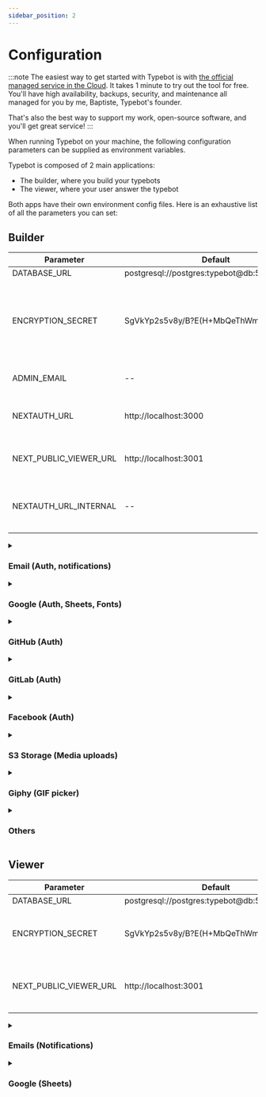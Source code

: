 ```yaml
---
sidebar_position: 2
---
```


# Configuration

:::note
The easiest way to get started with Typebot is with [the official managed service in the Cloud](https://app.typebot.io). It takes 1 minute to try out the tool for free. You'll have high availability, backups, security, and maintenance all managed for you by me, Baptiste, Typebot's founder.

That's also the best way to support my work, open-source software, and you'll get great service!
:::

When running Typebot on your machine, the following configuration parameters can be supplied as environment variables.

Typebot is composed of 2 main applications:

- The builder, where you build your typebots
- The viewer, where your user answer the typebot

Both apps have their own environment config files. Here is an exhaustive list of all the parameters you can set:

## Builder

| Parameter              | Default                                       | Description                                                                                                                                                                                                                                 |
| ---------------------- | --------------------------------------------- | ------------------------------------------------------------------------------------------------------------------------------------------------------------------------------------------------------------------------------------------- |
| DATABASE_URL           | postgresql://postgres:typebot@db:5432/typebot | The database URL                                                                                                                                                                                                                            |
| ENCRYPTION_SECRET      | SgVkYp2s5v8y/B?E(H+MbQeThWmZq4t6              | A 256-bit key used to encrypt sensitive data. It is strongly recommended to [generate](https://www.allkeysgenerator.com/Random/Security-Encryption-Key-Generator.aspx) a new one. The secret should be the same between builder and viewer. |
| ADMIN_EMAIL            | --                                            | The email that will get a "Pro" plan on user creation                                                                                                                                                                                       |
| NEXTAUTH_URL           | http://localhost:3000                         | The builder base URL. Should be the publicly accessible URL (i.e. `https://app.typebot.io`)                                                                                                                                                 |
| NEXT_PUBLIC_VIEWER_URL | http://localhost:3001                         | The viewer base URL. Should be the publicly accessible URL (i.e. `https://typebot.io`)                                                                                                                                                      |
| NEXTAUTH_URL_INTERNAL  | --                                            | The internal builder base URL. You have to set it only when `NEXTAUTH_URL` isn't publicly accessible                                                                                                                                        |

<details><summary><h3>Email (Auth, notifications)</h3></summary>
<p>

Used for sending email notifications and authentication

| Parameter                      | Default | Description                                                                                |
| ------------------------------ | ------- | ------------------------------------------------------------------------------------------ |
| SMTP_USERNAME                  | --      | SMTP username                                                                              |
| SMTP_PASSWORD                  | --      | SMTP password                                                                              |
| SMTP_HOST                      | --      | SMTP host. (i.e. `smtp.host.com`)                                                          |
| SMTP_PORT                      | 25      | SMTP port                                                                                  |
| NEXT_PUBLIC_SMTP_FROM          | -       | From name and email (i.e. `"Typebot Notifications" <notifications@typebot.io>`)            |
| NEXT_PUBLIC_SMTP_AUTH_DISABLED | false   | To disable the authentication by email but still use the provided config for notifications |

</p></details>

<details><summary><h3>Google (Auth, Sheets, Fonts)</h3></summary>
<p>

Used authentication in the builder and for the Google Sheets integration step. Make sure to set the required scopes (`userinfo.email`, `spreadsheets`, `drive.readonly`) in your console
The Authorization callback URL should be `$NEXTAUTH_URL/api/auth/google/callback`

| Parameter                    | Default | Description                                   |
| ---------------------------- | ------- | --------------------------------------------- |
| NEXT_PUBLIC_GOOGLE_CLIENT_ID | --      | The Client ID from the Google API Console     |
| GOOGLE_CLIENT_SECRET         | --      | The Client secret from the Google API Console |

Used for Google Fonts:

| Parameter                  | Default | Description                             |
| -------------------------- | ------- | --------------------------------------- |
| NEXT_PUBLIC_GOOGLE_API_KEY | --      | The API Key from the Google API Console |

</p></details>

<details><summary><h3>GitHub (Auth)</h3></summary>
<p>

Used for authenticating with GitHub. By default, it uses the credentials of a Typebot-dev app.

You can create your own GitHub OAuth app [here](https://github.com/settings/developers). The Authorization callback URL should be `$NEXTAUTH_URL/api/auth/github/callback`

| Parameter                    | Default | Description                                                                 |
| ---------------------------- | ------- | --------------------------------------------------------------------------- |
| NEXT_PUBLIC_GITHUB_CLIENT_ID | --      | Application client ID. Also used to check if it is enabled in the front-end |
| GITHUB_CLIENT_SECRET         | --      | Application secret                                                          |

</p></details>

<details><summary><h3>GitLab (Auth)</h3></summary>
<p>

Used for authenticating with GitLab.
Follow the official GitLab guide for creating OAuth2 applications [here](https://docs.gitlab.com/ee/integration/oauth_provider.html).
The Authorization callback URL should be `$NEXTAUTH_URL/api/auth/callback/gitlab`

| Parameter                    | Default            | Description                                                                          |
| ---------------------------- | ------------------ | ------------------------------------------------------------------------------------ | --- |
| NEXT_PUBLIC_GITLAB_CLIENT_ID | --                 | Application client ID. Also used to check if it is enabled in the front-end          |
| GITLAB_CLIENT_SECRET         | --                 | Application secret                                                                   |
| GITLAB_BASE_URL              | https://gitlab.com | Base URL of the GitLab instance                                                      |     |
| GITLAB_REQUIRED_GROUPS       | --                 | Comma-separated list of groups the user has to be a direct member of, e.g. `foo,bar` |
| NEXT_PUBLIC_GITLAB_NAME      | GitLab             | Name of the GitLab instance, used for the SSO Login Button                           |

</p></details>

<details><summary><h3>Facebook (Auth)</h3></summary>
<p>

You can create your own Facebook OAuth app [here](https://developers.facebook.com/apps/create/).
The Authorization callback URL should be `$NEXTAUTH_URL/api/auth/facebook/callback`

| Parameter                      | Default | Description                                                                 |
| ------------------------------ | ------- | --------------------------------------------------------------------------- |
| NEXT_PUBLIC_FACEBOOK_CLIENT_ID | --      | Application client ID. Also used to check if it is enabled in the front-end |
| FACEBOOK_CLIENT_SECRET         | --      | Application secret                                                          |

</p></details>

<details><summary><h3>S3 Storage (Media uploads)</h3></summary>
<p>

Used for uploading images, videos, etc... It can be any S3 compatible object storage service (Minio, Digital Oceans Space, AWS S3...)

| Parameter     | Default | Description                                                    |
| ------------- | ------- | -------------------------------------------------------------- |
| S3_ACCESS_KEY | --      | S3 access key. Also used to check if upload feature is enabled |
| S3_SECRET_KEY | --      | S3 secret key.                                                 |
| S3_BUCKET     | typebot | Name of the bucket where assets will be uploaded in.           |
| S3_PORT       | --      | S3 Host port number                                            |
| S3_ENDPOINT   | --      | S3 secret key.                                                 |
| S3_SSL        | true    | Use SSL when establishing the connection.                      |
| S3_REGION     | --      | S3 region.                                                     |

Your bucket must have the following policy that tells S3 to allow public read when an object is located under the public folder:

```json
{
  "Version": "2012-10-17",
  "Statement": [
    {
      "Sid": "PublicRead",
      "Effect": "Allow",
      "Principal": "*",
      "Action": "s3:GetObject",
      "Resource": "arn:aws:s3:::<BUCKET_NAME>/public/*"
    }
  ]
}
```

You also need to configure CORS so that an object can be uploaded from the browser:

```json
[
  {
    "AllowedHeaders": ["*"],
    "AllowedMethods": ["PUT", "POST"],
    "AllowedOrigins": ["*"],
    "ExposeHeaders": ["ETag"]
  }
]
```

</p></details>

<details><summary><h3>Giphy (GIF picker)</h3></summary>
<p>

Used to search for GIF. You can create a Giphy app [here](https://developers.giphy.com/dashboard/)

| Parameter                 | Default | Description   |
| ------------------------- | ------- | ------------- |
| NEXT_PUBLIC_GIPHY_API_KEY | --      | Giphy API key |

</p></details>

<details><summary><h3>Others</h3></summary>
<p>

The [official Typebot managed service](https://app.typebot.io/) uses other services such as [Stripe](https://stripe.com/) for processing payments, [Sentry](https://sentry.io/) for tracking bugs and [Sleekplan](https://sleekplan.com/) for user feedbacks.

The related environment variables are listed here but you are probably not interested in these if you self-host Typebot.

<details><summary><h4>Stripe</h4></summary>
<p>

| Parameter                     | Default | Description            |
| ----------------------------- | ------- | ---------------------- |
| NEXT_PUBLIC_STRIPE_PUBLIC_KEY | --      | Stripe public key      |
| STRIPE_SECRET_KEY             | --      | Stripe secret key      |
| STRIPE_PRICE_USD_ID           | --      | Pro plan USD price id  |
| STRIPE_PRICE_EUR_ID           | --      | Pro plan EUR price id  |
| STRIPE_PRICE_TEAM_USD_ID      | --      | Team plan USD price id |
| STRIPE_PRICE_TEAM_EUR_ID      | --      | Team plan EUR price id |
| STRIPE_WEBHOOK_SECRET         | --      | Stripe Webhook secret  |

</p></details>

<details><summary><h4>Sentry</h4></summary>
<p>

| Parameter              | Default | Description                            |
| ---------------------- | ------- | -------------------------------------- |
| NEXT_PUBLIC_SENTRY_DSN | --      | Sentry DSN                             |
| SENTRY_AUTH_TOKEN      | --      | Used to upload sourcemaps on app build |
| SENTRY_PROJECT         | --      | Sentry project name                    |
| SENTRY_ORG             | --      | Sentry organization name               |

These can also be added to the `viewer` environment

</p></details>

<details><summary><h4>Vercel (custom domains)</h4></summary>
<p>

| Parameter                  | Default | Description                                     |
| -------------------------- | ------- | ----------------------------------------------- |
| VERCEL_TOKEN               | --      | Vercel API token                                |
| VERCEL_VIEWER_PROJECT_NAME | --      | The name of the viewer project in Vercel        |
| VERCEL_TEAM_ID             | --      | Vercel team ID that contains the viewer project |

</p></details>

<details><summary><h4>Sleekplan</h4></summary>
<p>

| Parameter         | Default | Description                                                              |
| ----------------- | ------- | ------------------------------------------------------------------------ |
| SLEEKPLAN_SSO_KEY | --      | Sleekplan SSO key used to automatically authenticate a user in Sleekplan |

</p></details>

<details><summary><h4>Internal Webhooks</h4></summary>
<p>

| Parameter                | Default | Description                                                                                   |
| ------------------------ | ------- | --------------------------------------------------------------------------------------------- |
| USER_CREATED_WEBHOOK_URL | --      | Webhook URL called whenever a new user is created (used for importing a new SendGrid contact) |

</p></details>

</p></details>

## Viewer

| Parameter              | Default                                       | Description                                                                                                                                                                       |
| ---------------------- | --------------------------------------------- | --------------------------------------------------------------------------------------------------------------------------------------------------------------------------------- |
| DATABASE_URL           | postgresql://postgres:typebot@db:5432/typebot | The database URL                                                                                                                                                                  |
| ENCRYPTION_SECRET      | SgVkYp2s5v8y/B?E(H+MbQeThWmZq4t6              | A 256-bit key used to encrypt sensitive data. It is strongly recommended to [generate](https://www.allkeysgenerator.com/Random/Security-Encryption-Key-Generator.aspx) a new one. |
| NEXT_PUBLIC_VIEWER_URL | http://localhost:3001                         | The viewer base URL. Should be the publicly accessible URL (i.e. `https://typebot.io`)                                                                                            |

<details><summary><h3>Emails (Notifications)</h3></summary>
<p>

Used for sending email notifications and authentication

| Parameter             | Default | Description                                                                     |
| --------------------- | ------- | ------------------------------------------------------------------------------- |
| SMTP_USERNAME         | --      | SMTP username                                                                   |
| SMTP_PASSWORD         | --      | SMTP password                                                                   |
| SMTP_HOST             | --      | SMTP host. (i.e. `smtp.host.com`)                                               |
| SMTP_PORT             | 25      | SMTP port                                                                       |
| NEXT_PUBLIC_SMTP_FROM | -       | From name and email (i.e. `"Typebot Notifications" <notifications@typebot.io>`) |

</p></details>

<details><summary><h3>Google (Sheets)</h3></summary>
<p>

Used when executing a Google Sheets block. Make sure to set the required scopes (`userinfo.email`, `spreadsheets`, `drive.readonly`) in your console

| Parameter                    | Default | Description                                   |
| ---------------------------- | ------- | --------------------------------------------- |
| NEXT_PUBLIC_GOOGLE_CLIENT_ID | --      | The Client ID from the Google API Console     |
| GOOGLE_CLIENT_SECRET         | --      | The Client secret from the Google API Console |

</p></details>
